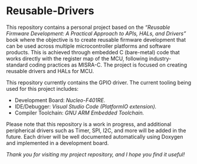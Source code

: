 # Reusable-Drivers
This repository contains a personal project based on the _“Reusable Firmware Development: A Practical Approach to APIs, HALs, and Drivers”_ book where the objective is to create reusable firmware development that can be used across multiple microcontroller platforms and software products.  This is achieved through embedded C (bare-metal) code that works directly with the register map of the MCU, following industry-standard coding practices as MISRA-C. The project is focused on creating reusable drivers and HALs for MCU.

This repository currently contains the GPIO driver. The current tooling being used for this project includes:
* Development Board: _Nucleo-F401RE._
* IDE/Debugger: _Visual Studio Code (PlatformIO extension)._
* Compiler Toolchain: _GNU ARM Embedded Toolchain._

Please note that this repository is a work in progress, and additional peripherical drivers such as Timer, SPI, I2C, and more will be added in the future. Each driver will be well documented automatically using Doxygen and implemented in a development board. 

_Thank you for visiting my project repository, and I hope you find it useful!_


